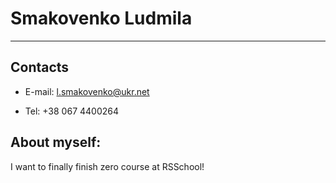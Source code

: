 # Smakovenko Ludmila 
***

## Contacts
* E-mail: l.smakovenko@ukr.net
 
* Tel: +38 067 4400264

## About myself:

I want to finally finish zero course at RSSchool!

 